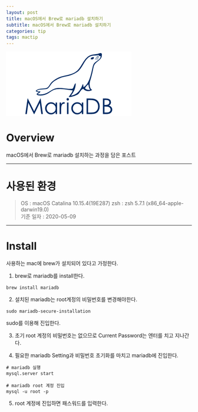 ```yaml
---
layout: post
title: macOS에서 Brew로 mariadb 설치하기
subtitle: macOS에서 Brew로 mariadb 설치하기
categories: tip
tags: mactip
---
```


![mariadb-logo](/assets/img/logo/mariadb-logo.png)

# Overview

macOS에서 Brew로 mariadb 설치하는 과정을 담은 포스트

***

# 사용된 환경

> OS : macOS Catalina 10.15.4(19E287)
> zsh : zsh 5.7.1 (x86_64-apple-darwin19.0)  
> 기준 일자 : 2020-05-09  

***

# Install

사용하는 mac에 brew가 설치되어 있다고 가정한다.

1. brew로 mariadb를 install한다.

```
brew install mariadb
```

2. 설치된 mariadb는 root계정의 비밀번호를 변경해야한다.

```
sudo mariadb-secure-installation
```

sudo를 이용해 진입한다.

3. 초기 root 계정의 비밀번호는 없으므로 Current Password는 엔터를 치고 지나간다.

4. 필요한 mariadb Setting과 비밀번호 초기화를 마치고 mariadb에 진입한다.

```
# mariadb 실행
mysql.server start

# mariadb root 계정 진입
mysql -u root -p
```

5. root 계정에 진입하면 패스워드를 입력한다.